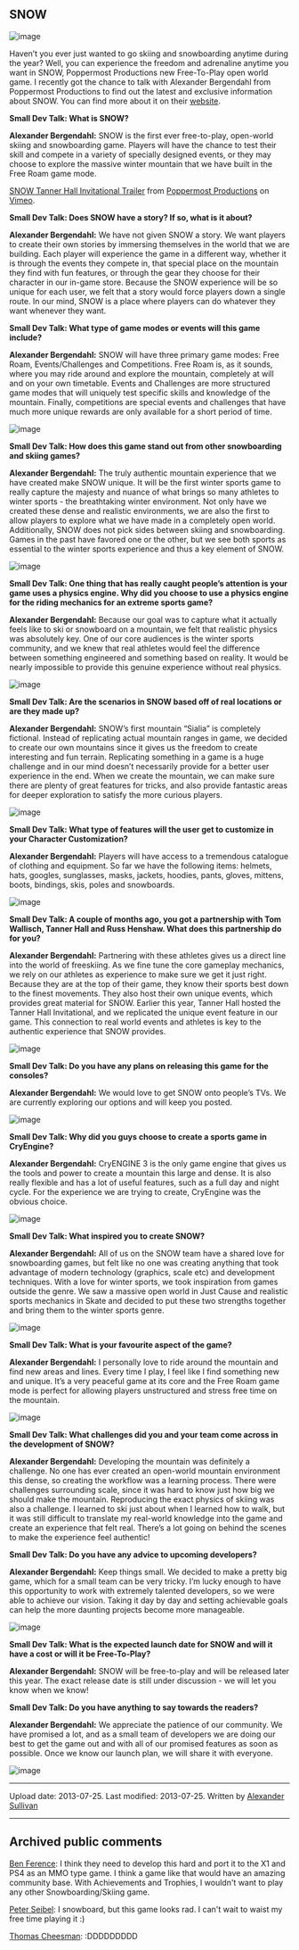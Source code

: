 ## SNOW

![image](src\articleArchive\authorAlexanderSullivan\2013-07-27_SNOW\image1.png)

Haven’t you ever just wanted to go skiing and snowboarding anytime during the year? Well, you can experience the freedom and adrenaline anytime you want in SNOW, Poppermost Productions new Free-To-Play open world game. I recently got the chance to talk with Alexander Bergendahl from Poppermost Productions to find out the latest and exclusive information about SNOW. You can find more about it on their [website](http://www.snowthegame.com/).

**Small Dev Talk: What is SNOW?**

**Alexander Bergendahl:** SNOW is the first ever free-to-play, open-world skiing and snowboarding game. Players will have the chance to test their skill and compete in a variety of specially designed events, or they may choose to explore the massive winter mountain that we have built in the Free Roam game mode.

[SNOW Tanner Hall Invitational Trailer](https://vimeo.com/62571855?cjevent=0067d5e4837e11e981c300780a24060d) from [Poppermost Productions](https://vimeo.com/poppermost?cjevent=00a212f6837e11e983f5007a0a24060e) on [Vimeo](https://vimeo.com/?cjevent=0119cd3c837e11e983db00720a24060b).

**Small Dev Talk: Does SNOW have a story? If so, what is it about?**

**Alexander Bergendahl:** We have not given SNOW a story. We want players to create their own stories by immersing themselves in the world that we are building. Each player will experience the game in a different way, whether it is through the events they compete in, that special place on the mountain they find with fun features, or through the gear they choose for their character in our in-game store. Because the SNOW experience will be so unique for each user, we felt that a story would force players down a single route. In our mind, SNOW is a place where players can do whatever they want whenever they want.

**Small Dev Talk: What type of game modes or events will this game include?**

**Alexander Bergendahl:** SNOW will have three primary game modes: Free Roam, Events/Challenges and Competitions. Free Roam is, as it sounds, where you may ride around and explore the mountain, completely at will and on your own timetable. Events and Challenges are more structured game modes that will uniquely test specific skills and knowledge of the mountain. Finally, competitions are special events and challenges that have much more unique rewards are only available for a short period of time.

![image](src\articleArchive\authorAlexanderSullivan\2013-07-27_SNOW\image2.jpg)

**Small Dev Talk: How does this game stand out from other snowboarding and skiing games?**

**Alexander Bergendahl:** The truly authentic mountain experience that we have created make SNOW unique. It will be the first winter sports game to really capture the majesty and nuance of what brings so many athletes to winter sports - the breathtaking winter environment. Not only have we created these dense and realistic environments, we are also the first to allow players to explore what we have made in a completely open world. Additionally, SNOW does not pick sides between skiing and snowboarding. Games in the past have favored one or the other, but we see both sports as essential to the winter sports experience and thus a key element of SNOW.

![image](src\articleArchive\authorAlexanderSullivan\2013-07-27_SNOW\image3.jpg)

**Small Dev Talk: One thing that has really caught people’s attention is your game uses a physics engine. Why did you choose to use a physics engine for the riding mechanics for an extreme sports game?**

**Alexander Bergendahl:** Because our goal was to capture what it actually feels like to ski or snowboard on a mountain, we felt that realistic physics was absolutely key. One of our core audiences is the winter sports community, and we knew that real athletes would feel the difference between something engineered and something based on reality. It would be nearly impossible to provide this genuine experience without real physics.

![image](src\articleArchive\authorAlexanderSullivan\2013-07-27_SNOW\image4.jpg)

**Small Dev Talk: Are the scenarios in SNOW based off of real locations or are they made up?**

**Alexander Bergendahl:** SNOW’s first mountain “Sialia” is completely fictional. Instead of replicating actual mountain ranges in game, we decided to create our own mountains since it gives us the freedom to create interesting and fun terrain. Replicating something in a game is a huge challenge and in our mind doesn’t necessarily provide for a better user experience in the end. When we create the mountain, we can make sure there are plenty of great features for tricks, and also provide fantastic areas for deeper exploration to satisfy the more curious players.

![image](src\articleArchive\authorAlexanderSullivan\2013-07-27_SNOW\image5.jpg)

**Small Dev Talk: What type of features will the user get to customize in your Character Customization?**

**Alexander Bergendahl:** Players will have access to a tremendous catalogue of clothing and equipment. So far we have the following items: helmets, hats, googles, sunglasses, masks, jackets, hoodies, pants, gloves, mittens, boots, bindings, skis, poles and snowboards.

![image](src\articleArchive\authorAlexanderSullivan\2013-07-27_SNOW\image6.jpg)

**Small Dev Talk: A couple of months ago, you got a partnership with Tom Wallisch, Tanner Hall and Russ Henshaw. What does this partnership do for you?**

**Alexander Bergendahl:** Partnering with these athletes gives us a direct line into the world of freeskiing. As we fine tune the core gameplay mechanics, we rely on our athletes as experience to make sure we get it just right. Because they are at the top of their game, they know their sports best down to the finest movements. They also host their own unique events, which provides great material for SNOW. Earlier this year, Tanner Hall hosted the Tanner Hall Invitational, and we replicated the unique event feature in our game. This connection to real world events and athletes is key to the authentic experience that SNOW provides.

![image](src\articleArchive\authorAlexanderSullivan\2013-07-27_SNOW\image7.jpg)

**Small Dev Talk: Do you have any plans on releasing this game for the consoles?**

**Alexander Bergendahl:** We would love to get SNOW onto people’s TVs. We are currently exploring our options and will keep you posted.

![image](src\articleArchive\authorAlexanderSullivan\2013-07-27_SNOW\image8.jpg)

**Small Dev Talk: Why did you guys choose to create a sports game in CryEngine?**

**Alexander Bergendahl:** CryENGINE 3 is the only game engine that gives us the tools and power to create a mountain this large and dense. It is also really flexible and has a lot of useful features, such as a full day and night cycle. For the experience we are trying to create, CryEngine was the obvious choice.

![image](src\articleArchive\authorAlexanderSullivan\2013-07-27_SNOW\image9.jpg)

**Small Dev Talk: What inspired you to create SNOW?**

**Alexander Bergendahl:** All of us on the SNOW team have a shared love for snowboarding games, but felt like no one was creating anything that took advantage of modern technology (graphics, scale etc) and development techniques. With a love for winter sports, we took inspiration from games outside the genre. We saw a massive open world in Just Cause and realistic sports mechanics in Skate and decided to put these two strengths together and bring them to the winter sports genre.

![image](src\articleArchive\authorAlexanderSullivan\2013-07-27_SNOW\image10.jpg)

**Small Dev Talk: What is your favourite aspect of the game?**

**Alexander Bergendahl:** I personally love to ride around the mountain and find new areas and lines. Every time I play, I feel like I find something new and unique. It’s a very peaceful game at its core and the Free Roam game mode is perfect for allowing players unstructured and stress free time on the mountain.

![image](src\articleArchive\authorAlexanderSullivan\2013-07-27_SNOW\image11.jpg)

**Small Dev Talk: What challenges did you and your team come across in the development of SNOW?**

**Alexander Bergendahl:** Developing the mountain was definitely a challenge. No one has ever created an open-world mountain environment this dense, so creating the workflow was a learning process. There were challenges surrounding scale, since it was hard to know just how big we should make the mountain. Reproducing the exact physics of skiing was also a challenge. I learned to ski just about when I learned how to walk, but it was still difficult to translate my real-world knowledge into the game and create an experience that felt real. There’s a lot going on behind the scenes to make the experience feel authentic!

**Small Dev Talk: Do you have any advice to upcoming developers?**

**Alexander Bergendahl:** Keep things small. We decided to make a pretty big game, which for a small team can be very tricky. I’m lucky enough to have this opportunity to work with extremely talented developers, so we were able to achieve our vision. Taking it day by day and setting achievable goals can help the more daunting projects become more manageable.

![image](src\articleArchive\authorAlexanderSullivan\2013-07-27_SNOW\image12.jpg)

**Small Dev Talk: What is the expected launch date for SNOW and will it have a cost or will it be Free-To-Play?**

**Alexander Bergendahl:** SNOW will be free-to-play and will be released later this year. The exact release date is still under discussion - we will let you know when we know!

**Small Dev Talk: Do you have anything to say towards the readers?**

**Alexander Bergendahl:** We appreciate the patience of our community. We have promised a lot, and as a small team of developers we are doing our best to get the game out and with all of our promised features as soon as possible. Once we know our launch plan, we will share it with everyone.

![image](src\articleArchive\authorAlexanderSullivan\2013-07-27_SNOW\image13.jpg)

---

Upload date: 2013-07-25. Last modified: 2013-07-25. Written by [Alexander Sullivan](https://twitter.com/AlexJSully)

---

## Archived public comments

[Ben Ference](https://www.facebook.com/ben.ference): I think they need to develop this hard and port it to the X1 and PS4 as an MMO type game. I think a game like that would have an amazing community base. With Achievements and Trophies, I wouldn't want to play any other Snowboarding/Skiing game.

[Peter Seibel](https://www.facebook.com/peter.seibel.33): I snowboard, but this game looks rad. I can't wait to waist my free time playing it :)

[Thomas Cheesman](https://www.facebook.com/thomas.cheesman.7): :DDDDDDDDD
